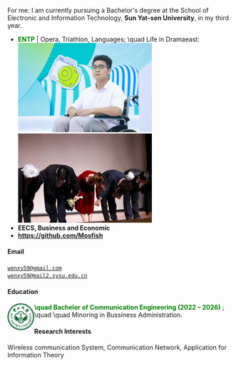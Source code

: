 For me: I am currently pursuing a Bachelor's degree at the School of Electronic and Information Technology, **Sun Yat-sen University**, in my third year.
- **<span style="color: green;">ENTP</span>** \| Opera, Triathlon, Languages;
\quad Life in Dramaeast: <img src="./static/assets/img/onstage.png"  alt="1"  width=300/> <img src="./static/assets/img/stage.png"  alt="2"  width=300 /> 
- **EECS, Business and Economic**
- **https://github.com/Mosfish**
#### Email  
<code>wenxy59@gmail.com</code>  
<code>wenxy59@mail2.sysu.edu.cn</code>

#### Education  

<img src="./static/assets/img/sysu_logo.png" 
     alt="sysu" 
     align='left' width=60/>
**<span style="color: green;"> \quad Bachelor of Communication Engineering (2022 – 2026)</span>**  ;
\quad \quad Minoring in Bussiness Administration.

#### Research Interests  
Wireless communication System, Communication Network, Application for Information Theory